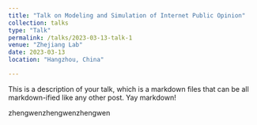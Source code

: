 ```yaml
---
title: "Talk on Modeling and Simulation of Internet Public Opinion"
collection: talks
type: "Talk"
permalink: /talks/2023-03-13-talk-1
venue: "Zhejiang Lab"
date: 2023-03-13
location: "Hangzhou, China"

---
```


This is a description of your talk, which is a markdown files that can be all markdown-ified like any other post. Yay markdown!

zhengwenzhengwenzhengwen
